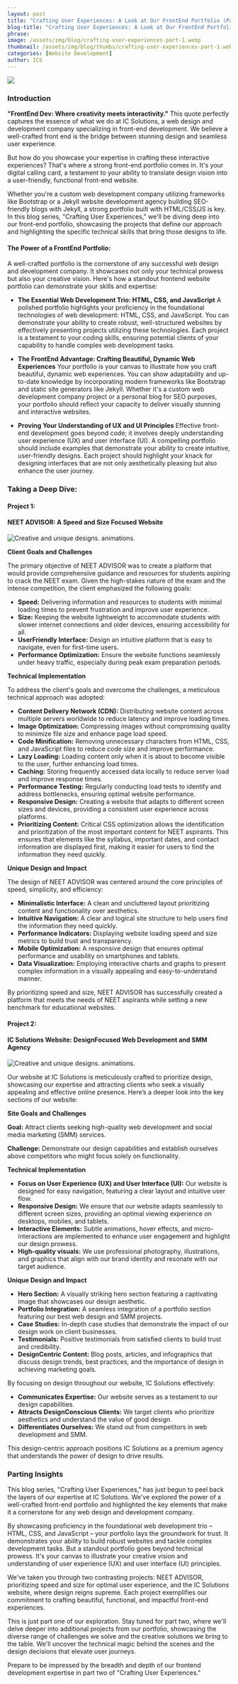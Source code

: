 ```yaml
---
layout: post
title: "Crafting User Experiences: A Look at Our FrontEnd Portfolio (Part 1)"
blog-title: "Crafting User Experiences: A Look at Our FrontEnd Portfolio (Part 1)"
phrase: 
image: /assets/img/blog/crafting-user-experiences-part-1.webp
thumbnail: /assets/img/blog/thumbs/crafting-user-experiences-part-1.webp
categories: [Website Development]
author: ICS
---
```


<img src="/assets/img/blog/crafting-user-experiences-part-1.webp">

### Introduction

**"FrontEnd Dev: Where creativity meets interactivity."** This quote perfectly captures the essence of what we do at IC Solutions, a web design and development company specializing in front-end development. We believe a well-crafted front end is the bridge between stunning design and seamless user experience. 

But how do you showcase your expertise in crafting these interactive experiences? That's where a strong front-end portfolio comes in. It's your digital calling card, a testament to your ability to translate design vision into a user-friendly, functional front-end website. 

Whether you're a custom web development company utilizing frameworks like Bootstrap or a Jekyll website development agency building SEO-friendly blogs with Jekyll, a strong portfolio built with HTML/CSS/JS is key.  In this blog series, "Crafting User Experiences," we'll be diving deep into our front-end portfolio, showcasing the projects that define our approach and highlighting the specific technical skills that bring those designs to life. 

#### The Power of a FrontEnd Portfolio:

A well-crafted portfolio is the cornerstone of any successful web design and development company. It showcases not only your technical prowess but also your creative vision. Here's how a standout frontend website portfolio can demonstrate your skills and expertise:

- **The Essential Web Development Trio: HTML, CSS, and JavaScript**
    A polished portfolio highlights your proficiency in the foundational technologies of web development: HTML, CSS, and JavaScript. You can demonstrate your ability to create robust, well-structured websites by effectively presenting projects utilizing these technologies. Each project is a testament to your coding skills, ensuring potential clients of your capability to handle complex web development tasks.

- **The FrontEnd Advantage: Crafting Beautiful, Dynamic Web Experiences**
Your portfolio is your canvas to illustrate how you craft beautiful, dynamic web experiences. You can show adaptability and up-to-date knowledge by incorporating modern frameworks like Bootstrap and static site generators like Jekyll. Whether it's a custom web development company project or a personal blog for SEO purposes, your portfolio should reflect your capacity to deliver visually stunning and interactive websites.

- **Proving Your Understanding of UX and UI Principles**
Effective front-end development goes beyond code; it involves deeply understanding user experience (UX) and user interface (UI). A compelling portfolio should include examples that demonstrate your ability to create intuitive, user-friendly designs. Each project should highlight your knack for designing interfaces that are not only aesthetically pleasing but also enhance the user journey.


### Taking a Deep Dive:

#### Project 1:

#### NEET ADVISOR: A Speed and Size Focused Website

<img src='/assets/img/blog/blog_assets/neetadvisor-home.webp' alt='Creative and unique designs. animations.'>

**Client Goals and Challenges** 

The primary objective of NEET ADVISOR was to create a platform that would provide comprehensive guidance and resources for students aspiring to crack the NEET exam. Given the high-stakes nature of the exam and the intense competition, the client emphasized the following goals:
- **Speed:** Delivering information and resources to students with minimal loading times to prevent frustration and improve user experience.
- **Size:** Keeping the website lightweight to accommodate students with slower internet connections and older devices, ensuring accessibility for all.
- **UserFriendly Interface:** Design an intuitive platform that is easy to navigate, even for first-time users.
- **Performance Optimization:** Ensure the website functions seamlessly under heavy traffic, especially during peak exam preparation periods.

**Technical Implementation** 

To address the client's goals and overcome the challenges, a meticulous technical approach was adopted:
- **Content Delivery Network (CDN):** Distributing website content across multiple servers worldwide to reduce latency and improve loading times.
- **Image Optimization:** Compressing images without compromising quality to minimize file size and enhance page load speed.
- **Code Minification:** Removing unnecessary characters from HTML, CSS, and JavaScript files to reduce code size and improve performance.
- **Lazy Loading:** Loading content only when it is about to become visible to the user, further enhancing load times.
- **Caching:** Storing frequently accessed data locally to reduce server load and improve response times.
- **Performance Testing:** Regularly conducting load tests to identify and address bottlenecks, ensuring optimal website performance.
- **Responsive Design:** Creating a website that adapts to different screen sizes and devices, providing a consistent user experience across platforms.
- **Prioritizing Content:**  Critical CSS optimization allows the identification and prioritization of the most important content for NEET aspirants. This ensures that elements like the syllabus, important dates, and contact information are displayed first, making it easier for users to find the information they need quickly.

**Unique Design and Impact** 

The design of NEET ADVISOR was centered around the core principles of speed, simplicity, and efficiency:
- **Minimalistic Interface:** A clean and uncluttered layout prioritizing content and functionality over aesthetics.
- **Intuitive Navigation:** A clear and logical site structure to help users find the information they need quickly.
- **Performance Indicators:** Displaying website loading speed and size metrics to build trust and transparency.
- **Mobile Optimization:** A responsive design that ensures optimal performance and usability on smartphones and tablets.
- **Data Visualization:** Employing interactive charts and graphs to present complex information in a visually appealing and easy-to-understand manner.

By prioritizing speed and size, NEET ADVISOR has successfully created a platform that meets the needs of NEET aspirants while setting a new benchmark for educational websites.

#### Project 2:

#### IC Solutions Website: DesignFocused Web Development and SMM Agency

<img src='/assets/img/blog/blog_assets/ics-home.gif' alt='Creative and unique designs. animations.'>

Our website at IC Solutions is meticulously crafted to prioritize design, showcasing our expertise and attracting clients who seek a visually appealing and effective online presence. Here’s a deeper look into the key sections of our website:

**Site Goals and Challenges**

**Goal:** Attract clients seeking high-quality web development and social media marketing (SMM) services. 

**Challenge:** Demonstrate our design capabilities and establish ourselves above competitors who might focus solely on functionality.

**Technical Implementation**

 - **Focus on User Experience (UX) and User Interface (UI):** Our website is designed for easy navigation, featuring a clear layout and intuitive user flow.
 - **Responsive Design:** We ensure that our website adapts seamlessly to different screen sizes, providing an optimal viewing experience on desktops, mobiles, and tablets.
 - **Interactive Elements:** Subtle animations, hover effects, and micro-interactions are implemented to enhance user engagement and highlight our design prowess.
 - **High-quality visuals:** We use professional photography, illustrations, and graphics that align with our brand identity and resonate with our target audience.

**Unique Design and Impact**

- **Hero Section:** A visually striking hero section featuring a captivating image that showcases our design aesthetic.
- **Portfolio Integration:** A seamless integration of a portfolio section featuring our best web design and SMM projects.
- **Case Studies:** In-depth case studies that demonstrate the impact of our design work on client businesses.
- **Testimonials:** Positive testimonials from satisfied clients to build trust and credibility.
- **DesignCentric Content:** Blog posts, articles, and infographics that discuss design trends, best practices, and the importance of design in achieving marketing goals.

By focusing on design throughout our website, IC Solutions effectively:

- **Communicates Expertise:** Our website serves as a testament to our design capabilities.
- **Attracts DesignConscious Clients:** We target clients who prioritize aesthetics and understand the value of good design.
- **Differentiates Ourselves:** We stand out from competitors in web development and SMM.

This design-centric approach positions IC Solutions as a premium agency that understands the power of design to drive results.

### Parting Insights 

This blog series, "Crafting User Experiences," has just begun to peel back the layers of our expertise at IC Solutions. We've explored the power of a well-crafted front-end portfolio and highlighted the key elements that make it a cornerstone for any web design and development company.

By showcasing proficiency in the foundational web development trio – HTML, CSS, and JavaScript – your portfolio lays the groundwork for trust. It demonstrates your ability to build robust websites and tackle complex development tasks. But a standout portfolio goes beyond technical prowess. It's your canvas to illustrate your creative vision and understanding of user experience (UX) and user interface (UI) principles.

We've taken you through two contrasting projects: NEET ADVISOR, prioritizing speed and size for optimal user experience, and the IC Solutions website, where design reigns supreme. Each project exemplifies our commitment to crafting beautiful, functional, and impactful front-end experiences. 

This is just part one of our exploration. Stay tuned for part two, where we'll delve deeper into additional projects from our portfolio, showcasing the diverse range of challenges we solve and the creative solutions we bring to the table. We'll uncover the technical magic behind the scenes and the design decisions that elevate user journeys.

Prepare to be impressed by the breadth and depth of our frontend development expertise in part two of "Crafting User Experiences."

